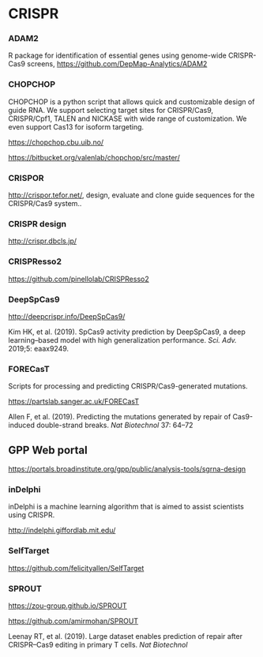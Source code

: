 # CRISPR

### ADAM2

R package for identification of essential genes using genome-wide CRISPR-Cas9 screens, https://github.com/DepMap-Analytics/ADAM2

### CHOPCHOP

CHOPCHOP is a python script that allows quick and customizable design of guide RNA.
We support selecting target sites for CRISPR/Cas9, CRISPR/Cpf1, TALEN and NICKASE with wide
range of customization. We even support Cas13 for isoform targeting.

https://chopchop.cbu.uib.no/

https://bitbucket.org/valenlab/chopchop/src/master/

### CRISPOR

http://crispor.tefor.net/, design, evaluate and clone guide sequences for the CRISPR/Cas9 system..

### CRISPR design

http://crispr.dbcls.jp/

### CRISPResso2

https://github.com/pinellolab/CRISPResso2

### DeepSpCas9

http://deepcrispr.info/DeepSpCas9/

Kim HK, et al. (2019). SpCas9 activity prediction by DeepSpCas9, a deep learning–based model with high generalization performance.  *Sci. Adv.* 2019;5: eaax9249.

### FORECasT

Scripts for processing and predicting CRISPR/Cas9-generated mutations.

https://partslab.sanger.ac.uk/FORECasT

Allen F, et al. (2019). Predicting the mutations generated by repair of Cas9-induced double-strand breaks. *Nat Biotechnol* 37: 64–72

## GPP Web portal

https://portals.broadinstitute.org/gpp/public/analysis-tools/sgrna-design

### inDelphi

inDelphi is a machine learning algorithm that is aimed to assist scientists using CRISPR.

http://indelphi.giffordlab.mit.edu/

### SelfTarget

https://github.com/felicityallen/SelfTarget

### SPROUT

https://zou-group.github.io/SPROUT

https://github.com/amirmohan/SPROUT

Leenay RT, et al. (2019). Large dataset enables prediction of repair after CRISPR–Cas9 editing in primary T cells. *Nat Biotechnol* 
